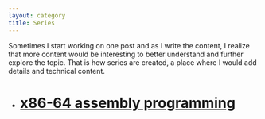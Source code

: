 ```yaml
---
layout: category
title: Series
---
```


Sometimes I start working on one post and as I write the content, I realize that more content would be interesting to better understand and further explore the topic.
That is how series are created, a place where I would add details and technical content.

- # [x86-64 assembly programming](/series/x86_64_assembly/headline)
